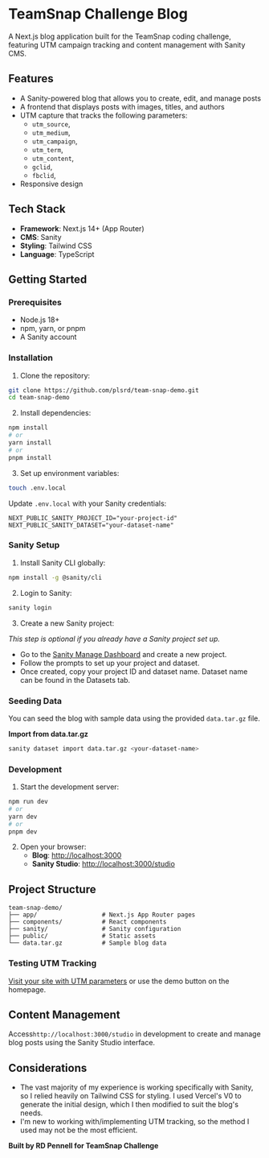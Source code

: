 # TeamSnap Challenge Blog

A Next.js blog application built for the TeamSnap coding challenge, featuring UTM campaign tracking and content management with Sanity CMS.

## Features

- A Sanity-powered blog that allows you to create, edit, and manage posts
- A frontend that displays posts with images, titles, and authors
- UTM capture that tracks the following parameters:
  - `utm_source`,
  - `utm_medium`,
  - `utm_campaign`,
  - `utm_term`,
  - `utm_content`,
  - `gclid`,
  - `fbclid`,
- Responsive design

## Tech Stack

- **Framework**: Next.js 14+ (App Router)
- **CMS**: Sanity
- **Styling**: Tailwind CSS
- **Language**: TypeScript

## Getting Started

### Prerequisites

- Node.js 18+
- npm, yarn, or pnpm
- A Sanity account

### Installation

1. Clone the repository:

```bash
git clone https://github.com/plsrd/team-snap-demo.git
cd team-snap-demo
```

2. Install dependencies:

```bash
npm install
# or
yarn install
# or
pnpm install
```

3. Set up environment variables:

```bash
touch .env.local
```

Update `.env.local` with your Sanity credentials:

```
NEXT_PUBLIC_SANITY_PROJECT_ID="your-project-id"
NEXT_PUBLIC_SANITY_DATASET="your-dataset-name"
```

### Sanity Setup

1. Install Sanity CLI globally:

```bash
npm install -g @sanity/cli
```

2. Login to Sanity:

```bash
sanity login
```

3. Create a new Sanity project:

_This step is optional if you already have a Sanity project set up._

- Go to the [Sanity Manage Dashboard](https://www.sanity.io/manage) and create a new project.
- Follow the prompts to set up your project and dataset.
- Once created, copy your project ID and dataset name. Dataset name can be found in the Datasets tab.

### Seeding Data

You can seed the blog with sample data using the provided `data.tar.gz` file.

**Import from data.tar.gz**

```bash
sanity dataset import data.tar.gz <your-dataset-name>
```

### Development

1. Start the development server:

```bash
npm run dev
# or
yarn dev
# or
pnpm dev
```

2. Open your browser:
   - **Blog**: [http://localhost:3000](http://localhost:3000)
   - **Sanity Studio**: [http://localhost:3000/studio](http://localhost:3000/studio)

## Project Structure

```
team-snap-demo/
├── app/                  # Next.js App Router pages
├── components/           # React components
├── sanity/               # Sanity configuration
├── public/               # Static assets
└── data.tar.gz           # Sample blog data
```

### Testing UTM Tracking

[Visit your site with UTM parameters](http://localhost:3000?utm_source=google&utm_medium=cpc&utm_campaign=spring-sale) or use the demo button on the homepage.

## Content Management

Access`http://localhost:3000/studio` in development to create and manage blog posts using the Sanity Studio interface.

## Considerations

- The vast majority of my experience is working specifically with Sanity, so I relied heavily on Tailwind CSS for styling. I used Vercel's V0 to generate the initial design, which I then modified to suit the blog's needs.
- I'm new to working with/implementing UTM tracking, so the method I used may not be the most efficient.

**Built by RD Pennell for TeamSnap Challenge**
